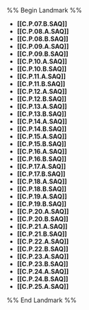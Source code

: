 %% Begin Landmark %%
- **[[C.P.07.B.SAQ]]**
- **[[C.P.08.A.SAQ]]**
- **[[C.P.08.B.SAQ]]**
- **[[C.P.09.A.SAQ]]**
- **[[C.P.09.B.SAQ]]**
- **[[C.P.10.A.SAQ]]**
- **[[C.P.10.B.SAQ]]**
- **[[C.P.11.A.SAQ]]**
- **[[C.P.11.B.SAQ]]**
- **[[C.P.12.A.SAQ]]**
- **[[C.P.12.B.SAQ]]**
- **[[C.P.13.A.SAQ]]**
- **[[C.P.13.B.SAQ]]**
- **[[C.P.14.A.SAQ]]**
- **[[C.P.14.B.SAQ]]**
- **[[C.P.15.A.SAQ]]**
- **[[C.P.15.B.SAQ]]**
- **[[C.P.16.A.SAQ]]**
- **[[C.P.16.B.SAQ]]**
- **[[C.P.17.A.SAQ]]**
- **[[C.P.17.B.SAQ]]**
- **[[C.P.18.A.SAQ]]**
- **[[C.P.18.B.SAQ]]**
- **[[C.P.19.A.SAQ]]**
- **[[C.P.19.B.SAQ]]**
- **[[C.P.20.A.SAQ]]**
- **[[C.P.20.B.SAQ]]**
- **[[C.P.21.A.SAQ]]**
- **[[C.P.21.B.SAQ]]**
- **[[C.P.22.A.SAQ]]**
- **[[C.P.22.B.SAQ]]**
- **[[C.P.23.A.SAQ]]**
- **[[C.P.23.B.SAQ]]**
- **[[C.P.24.A.SAQ]]**
- **[[C.P.24.B.SAQ]]**
- **[[C.P.25.A.SAQ]]**

%% End Landmark %%